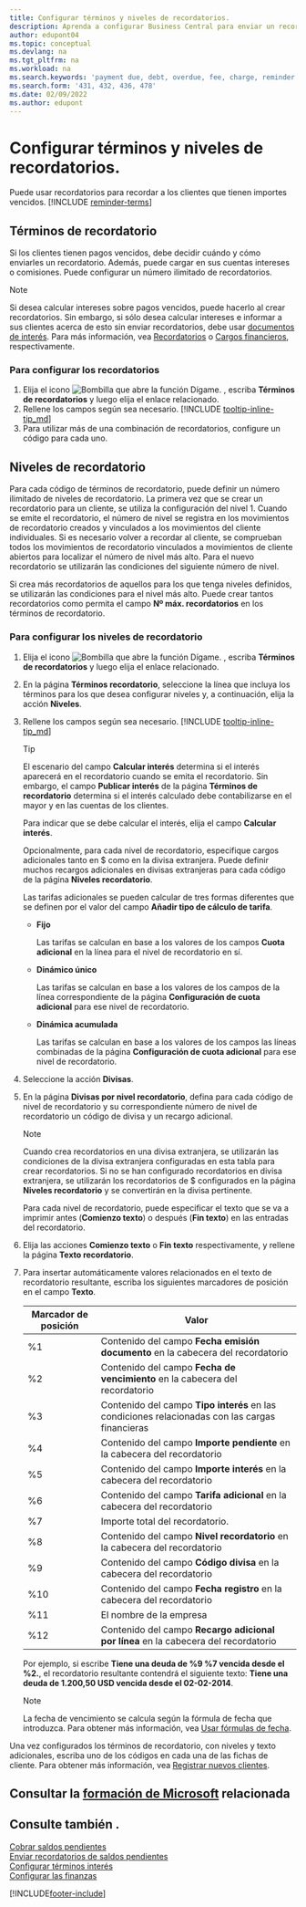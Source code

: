 ```yaml
---
title: Configurar términos y niveles de recordatorios.
description: Aprenda a configurar Business Central para enviar un recordatorio a un cliente sobre un pago pendiente y los intereses o comisiones generados por el retraso.
author: edupont04
ms.topic: conceptual
ms.devlang: na
ms.tgt_pltfrm: na
ms.workload: na
ms.search.keywords: 'payment due, debt, overdue, fee, charge, reminder'
ms.search.form: '431, 432, 436, 478'
ms.date: 02/09/2022
ms.author: edupont
---
```

# <a name="set-up-reminder-terms-and-levels" />Configurar términos y niveles de recordatorios.

Puede usar recordatorios para recordar a los clientes que tienen importes vencidos. [!INCLUDE [reminder-terms](includes/reminder-terms.md)]

## <a name="reminder-terms" />Términos de recordatorio

Si los clientes tienen pagos vencidos, debe decidir cuándo y cómo enviarles un recordatorio. Además, puede cargar en sus cuentas intereses o comisiones. Puede configurar un número ilimitado de recordatorios.  

> [!NOTE]
> Si desea calcular intereses sobre pagos vencidos, puede hacerlo al crear recordatorios. Sin embargo, si sólo desea calcular intereses e informar a sus clientes acerca de esto sin enviar recordatorios, debe usar [documentos de interés](finance-setup-finance-charges.md). Para más información, vea [Recordatorios](receivables-collect-outstanding-balances.md#reminders) o [Cargos financieros](receivables-collect-outstanding-balances.md#finance-charges), respectivamente.

### <a name="to-set-up-reminder-terms" />Para configurar los recordatorios

1. Elija el icono ![Bombilla que abre la función Dígame.](media/ui-search/search_small.png "Dígame qué desea hacer") , escriba **Términos de recordatorios** y luego elija el enlace relacionado.  
2. Rellene los campos según sea necesario. [!INCLUDE [tooltip-inline-tip_md](includes/tooltip-inline-tip_md.md)]  
3. Para utilizar más de una combinación de recordatorios, configure un código para cada uno.

## <a name="reminder-levels" />Niveles de recordatorio

Para cada código de términos de recordatorio, puede definir un número ilimitado de niveles de recordatorio. La primera vez que se crear un recordatorio para un cliente, se utiliza la configuración del nivel 1. Cuando se emite el recordatorio, el número de nivel se registra en los movimientos de recordatorio creados y vinculados a los movimientos del cliente individuales. Si es necesario volver a recordar al cliente, se comprueban todos los movimientos de recordatorio vinculados a movimientos de cliente abiertos para localizar el número de nivel más alto. Para el nuevo recordatorio se utilizarán las condiciones del siguiente número de nivel.

Si crea más recordatorios de aquellos para los que tenga niveles definidos, se utilizarán las condiciones para el nivel más alto. Puede crear tantos recordatorios como permita el campo **Nº máx. recordatorios** en los términos de recordatorio.

### <a name="to-set-up-reminder-levels" />Para configurar los niveles de recordatorio

1. Elija el icono ![Bombilla que abre la función Dígame.](media/ui-search/search_small.png "Dígame qué desea hacer") , escriba **Términos de recordatorios** y luego elija el enlace relacionado.  
2. En la página **Términos recordatorio**, seleccione la línea que incluya los términos para los que desea configurar niveles y, a continuación, elija la acción **Niveles**.  
3. Rellene los campos según sea necesario. [!INCLUDE [tooltip-inline-tip_md](includes/tooltip-inline-tip_md.md)]  

    > [!TIP]
    > El escenario del campo **Calcular interés** determina si el interés aparecerá en el recordatorio cuando se emita el recordatorio. Sin embargo, el campo **Publicar interés** de la página **Términos de recordatorio** determina si el interés calculado debe contabilizarse en el mayor y en las cuentas de los clientes.
    >
    > Para indicar que se debe calcular el interés, elija el campo **Calcular interés**.

    Opcionalmente, para cada nivel de recordatorio, especifique cargos adicionales tanto en $ como en la divisa extranjera. Puede definir muchos recargos adicionales en divisas extranjeras para cada código de la página **Niveles recordatorio**.  

    Las tarifas adicionales se pueden calcular de tres formas diferentes que se definen por el valor del campo **Añadir tipo de cálculo de tarifa**.  

    - **Fijo**

        Las tarifas se calculan en base a los valores de los campos **Cuota adicional** en la línea para el nivel de recordatorio en sí.  
    - **Dinámico único**

        Las tarifas se calculan en base a los valores de los campos de la línea correspondiente de la página **Configuración de cuota adicional** para ese nivel de recordatorio.
    - **Dinámica acumulada**

        Las tarifas se calculan en base a los valores de los campos las líneas combinadas de la página **Configuración de cuota adicional** para ese nivel de recordatorio.

4. Seleccione la acción **Divisas**.
5. En la página **Divisas por nivel recordatorio**, defina para cada código de nivel de recordatorio y su correspondiente número de nivel de recordatorio un código de divisa y un recargo adicional.

    > [!NOTE]  
    > Cuando crea recordatorios en una divisa extranjera, se utilizarán las condiciones de la divisa extranjera configuradas en esta tabla para crear recordatorios. Si no se han configurado recordatorios en divisa extranjera, se utilizarán los recordatorios de $ configurados en la página **Niveles recordatorio** y se convertirán en la divisa pertinente.

    Para cada nivel de recordatorio, puede especificar el texto que se va a imprimir antes (**Comienzo texto**) o después (**Fin texto**) en las entradas del recordatorio.

6. Elija las acciones **Comienzo texto** o **Fin texto** respectivamente, y rellene la página **Texto recordatorio**.
7. Para insertar automáticamente valores relacionados en el texto de recordatorio resultante, escriba los siguientes marcadores de posición en el campo **Texto**.  

    |Marcador de posición|Valor|  
    |-----------------|-----------|  
    |%1|Contenido del campo **Fecha emisión documento** en la cabecera del recordatorio|  
    |%2|Contenido del campo **Fecha de vencimiento** en la cabecera del recordatorio|  
    |%3|Contenido del campo **Tipo interés** en las condiciones relacionadas con las cargas financieras|  
    |%4|Contenido del campo **Importe pendiente** en la cabecera del recordatorio|  
    |%5|Contenido del campo **Importe interés** en la cabecera del recordatorio|  
    |%6|Contenido del campo **Tarifa adicional** en la cabecera del recordatorio|  
    |%7|Importe total del recordatorio.|  
    |%8|Contenido del campo **Nivel recordatorio** en la cabecera del recordatorio|  
    |%9|Contenido del campo **Código divisa** en la cabecera del recordatorio|  
    |%10|Contenido del campo **Fecha registro** en la cabecera del recordatorio|  
    |%11|El nombre de la empresa|  
    |%12|Contenido del campo **Recargo adicional por línea** en la cabecera del recordatorio|  

    Por ejemplo, si escribe **Tiene una deuda de %9 %7 vencida desde el %2.**, el recordatorio resultante contendrá el siguiente texto: **Tiene una deuda de 1.200,50 USD vencida desde el 02-02-2014**.

    > [!NOTE]
    > La fecha de vencimiento se calcula según la fórmula de fecha que introduzca. Para obtener más información, vea [Usar fórmulas de fecha](ui-enter-date-ranges.md#use-date-formulas).

Una vez configurados los términos de recordatorio, con niveles y texto adicionales, escriba uno de los códigos en cada una de las fichas de cliente. Para obtener más información, vea [Registrar nuevos clientes](sales-how-register-new-customers.md).  

## <a name="see-related-microsoft-training" />Consultar la [formación de Microsoft](/training/modules/send-reminders-dynamics-365-business-central/) relacionada

## <a name="see-also" />Consulte también .

[Cobrar saldos pendientes](receivables-collect-outstanding-balances.md)  
[Enviar recordatorios de saldos pendientes](receivables-send-reminders.md)  
[Configurar términos interés](finance-setup-finance-charges.md)  
[Configurar las finanzas](finance-setup-finance.md)  


[!INCLUDE[footer-include](includes/footer-banner.md)]
